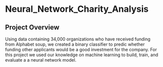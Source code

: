 # Neural_Network_Charity_Analysis

## Project Overview

Using data containing 34,000 organizations who have received funding from Alphabet soup, we created a binary classifier to predic whether funding other applicants would be a good investment for the company. For this project we used our knowledge on machine learning to build, train, and evaluate a a neural network model. 

